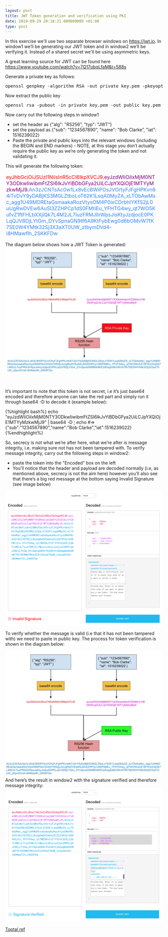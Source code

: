 ```yaml
---
layout: post
title: JWT Token generation and verification using PKI
date: 2019-09-29 20:18:21.000000000 +01:00
type: post
---
```

<p><!-- wp:paragraph --></p>
<p>In this exercise we'll use two separate browser windows on <a href="https://jwt.io/">https://jwt.io</a>. In window1 we’ll be generating our JWT token and in window2 we’ll be verifying it.  Instead of a shared secret we'll be using asymmetric keys.</p>
<p><!-- /wp:paragraph --></p>
<p><!-- wp:paragraph --></p>
<p>A great learning source for JWT can be found here <a href="https://www.youtube.com/watch?v=7Q17ubqLfaM&amp;t=588s">https://www.youtube.com/watch?v=7Q17ubqLfaM&amp;t=588s</a></p>
<p><!-- /wp:paragraph --></p>
<p><!-- wp:paragraph --></p>
<p>Generate a private&nbsp;key&nbsp;as&nbsp;follows:</p>
<p><!-- /wp:paragraph --></p>
<p><!-- wp:preformatted --></p>
<pre class="wp-block-preformatted">openssl genpkey -algorithm RSA -out private_key.pem -pkeyopt rsa_keygen_bits:2048</pre>
<p><!-- /wp:preformatted --></p>
<p><!-- wp:paragraph --></p>
<p>Now extract the public key </p>
<p><!-- /wp:paragraph --></p>
<p><!-- wp:preformatted --></p>
<pre class="wp-block-preformatted">openssl rsa -pubout -in private_key.pem -out public_key.pem</pre>
<p><!-- /wp:preformatted --></p>
<p><!-- wp:paragraph --></p>
<p><!-- /wp:paragraph --></p>
<p><!-- wp:paragraph --></p>
<p>Now carry out the following steps in window1 </p>
<p><!-- /wp:paragraph --></p>
<p><!-- wp:list --></p>
<ul>
<li>set the header as {"alg": "RS256”, "typ": "JWT”}</li>
<li>set the payload as {"sub": "1234567890”, "name": "Bob Clarke”, "iat": 1516239022}</li>
<li>Paste the private and public keys into the relevant windows (including the BEGIN and END  markers) - NOTE, at this stage you don’t actually require the public key as we’re only generating the token and not validating it. </li>
</ul>
<p><!-- /wp:list --></p>
<p><!-- wp:paragraph --></p>
<p>This will generate the following token:</p>
<p><!-- /wp:paragraph --></p>
<p><!-- wp:html --></p>
<div style="padding:3px;width:95%;word-wrap:break-word;font-size:16px;">
<font color="red">eyJhbGciOiJSUzI1NiIsInR5cCI6IkpXVCJ9</font>.<font color="purple">eyJzdWIiOiIxMjM0NTY3ODkwIiwibmFtZSI6IkJvYiBDbGFya2UiLCJpYXQiOjE1MTYyMzkwMjJ9</font>.<font color="#3185FC">An3zJCNTsAc0w1Lx8vEcBWiPOsJVOrtyFJFgHPKvn64iTvDvY9yDABjKS3MGLZtboLoT62K1LsqA0MyZA_xLTObAwMsc_agg1U49MDREtaGsmaakaRozVtysOM4P0ixCDrbhlYKfS2jL0uUgRwDVEw6AuSl3ZZHPCp1dS0FMtiEu_YFHTG4wy_qt7WO5KufvZ1ftFHLbXXjiQk7L4M2JL7iuzFRMJIlrWpsJisKtyJzdjocE0PKLqQJV8DjLYtGm_DYvSpnaGN9tf6A9KtFybEwg0d6bOMvW7fK7SE0W4YMtk32Sj3X3aXT0UW_ztbymDVd4-i8HMawfIh_2SKKFDw</font>
</div>
<p><!-- /wp:html --></p>

The diagram below shows how a JWT Token is&nbsp;generated:
<img class="polaroid" src="/assets/images/jwt1.png"/>

<br>

It’s&nbsp;important to note that this&nbsp;token is not secret, i.e it’s just base64 encoded and therefore anyone can take the red part&nbsp;and&nbsp;simply run it through base64 -D to decode it (example below):



{%highlight bash%}
echo "eyJzdWIiOiIxMjM0NTY3ODkwIiwibmFtZSI6IkJvYiBDbGFya2UiLCJpYXQiOjE1MTYyMzkwMjJ9" | base64 -D ; echo 
#=>{"sub":"1234567890","name":"Bob Clarke","iat":1516239022}
{%endhighlight%}

So, secrecy is not what we’re after here, what we’re after is message integrity, i.e. making sure not has not been tampered with.   To verify message integrity, carry out the following steps in window2:
* paste the token into the "Encoded" box on the left
* You’ll notice that the header and payload are decoded normally (i.e, as mentioned above, secrecy is not the aim here) however you’ll also see that there’s a big red message at the bottom saying Invalid Signature (see image below)  

<img class="polaroid" src="/assets/images/jwt2.png"/>

<br>

To verify whether the message is valid (i.e that it has not been tampered with) we need to paste in public key. The process for token verification is shown in the diagram below:

<img class="polaroid" src="/assets/images/jwt3.png"/>

<br>
And here’s the result in window2 with the signature verified and therefore message integrity:
<img class="polaroid" src="/assets/images/jwt4.png"/>

<br>

<a href="https://www.toptal.com/devops">Toptal ref</a>


